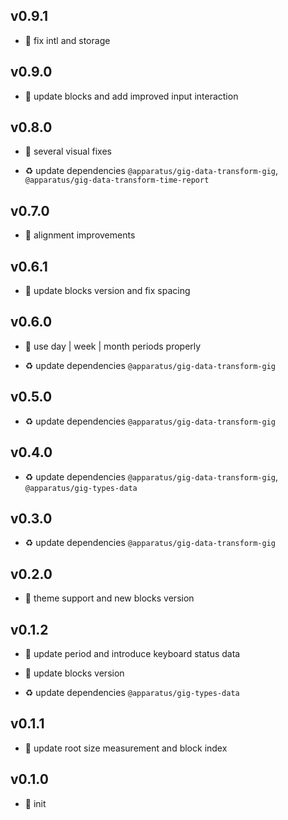 ## v0.9.1

* 🐞 fix intl and storage

## v0.9.0

* 🌱 update blocks and add improved input interaction

## v0.8.0

* 🐞 several visual fixes

* ♻️ update dependencies `@apparatus/gig-data-transform-gig`, `@apparatus/gig-data-transform-time-report`

## v0.7.0

* 🌱 alignment improvements

## v0.6.1

* 🐞 update blocks version and fix spacing

## v0.6.0

* 🌱 use day | week | month periods properly

* ♻️ update dependencies `@apparatus/gig-data-transform-gig`

## v0.5.0

* ♻️ update dependencies `@apparatus/gig-data-transform-gig`

## v0.4.0

* ♻️ update dependencies `@apparatus/gig-data-transform-gig`, `@apparatus/gig-types-data`

## v0.3.0

* ♻️ update dependencies `@apparatus/gig-data-transform-gig`

## v0.2.0

* 🌱 theme support and new blocks version

## v0.1.2

* 🐞 update period and introduce keyboard status data

* 🐞 update blocks version

* ♻️ update dependencies `@apparatus/gig-types-data`

## v0.1.1

* 🐞 update root size measurement and block index

## v0.1.0

* 🐣 init
